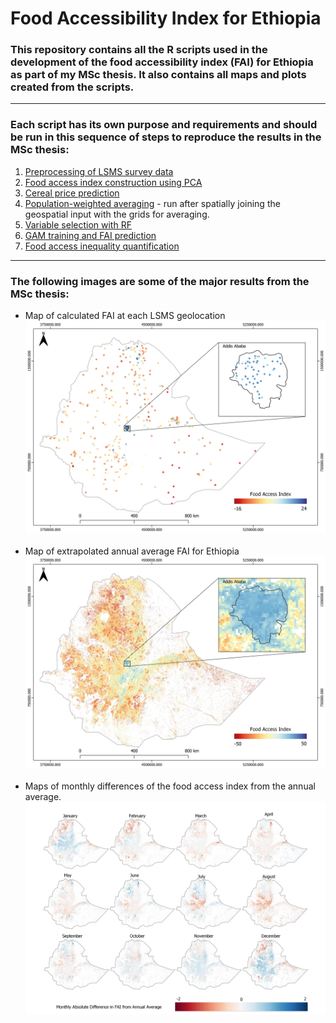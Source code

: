 # **Food Accessibility Index for Ethiopia**

### This repository contains all the R scripts used in the development of the food accessibility index (FAI) for Ethiopia as part of my MSc thesis. It also contains all maps and plots created from the scripts.
---
### Each script has its own purpose and requirements and should be run in this sequence of steps to reproduce the results in the MSc thesis:

1. [Preprocessing of LSMS survey data](https://github.com/enzocampomanesv/food-access-msc-thesis/blob/main/scripts/Food_access_index/ETH_ESS_variable_preproc.R)
2. [Food access index construction using PCA](https://github.com/enzocampomanesv/food-access-msc-thesis/blob/main/scripts/Food_access_index/ETH_LSMS_PCA.R)
3. [Cereal price prediction](https://github.com/enzocampomanesv/food-access-msc-thesis/blob/main/scripts/Cereal_price/ETH_WFP_PricePrediction_v3.R)
4. [Population-weighted averaging](https://github.com/enzocampomanesv/food-access-msc-thesis/blob/main/scripts/Food_access_index/ETH_geoAveraging_1km.R) - run after spatially joining the geospatial input with the grids for averaging.
5. [Variable selection with RF](https://github.com/enzocampomanesv/food-access-msc-thesis/blob/main/scripts/Food_access_index/ETH_RF_varsel.R)
6. [GAM training and FAI prediction](https://github.com/enzocampomanesv/food-access-msc-thesis/blob/main/scripts/Food_access_index/ETH_GAM.R)
7. [Food access inequality quantification](https://github.com/enzocampomanesv/food-access-msc-thesis/blob/main/scripts/Food_access_index/ETH_Ineq.R)
---
### The following images are some of the major results from the MSc thesis:

- Map of calculated FAI at each LSMS geolocation
&nbsp;
![Food access index from PCA](./plots/PCA/FAI_LSMS_formal_v2.jpeg)
&nbsp;
- Map of extrapolated annual average FAI for Ethiopia 
![Annual average food access index](./plots/GAM/FAI_formal_annual_geo.jpeg)
&nbsp;
- Maps of monthly differences of the food access index from the annual average.
![Monthly FAI differences from annual average FAI](./plots/GAM/FAI_formal_monthly_geo_fixed.jpeg)

